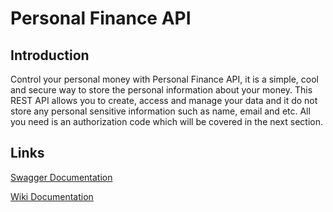 # Personal Finance API

## Introduction
Control your personal money with Personal Finance API, it is a simple, cool and secure way to store the personal information about your money. This REST API allows you to create, access and manage your data and it do not store any personal sensitive information such as name, email and etc. All you need is an authorization code which will be covered in the next section.

## Links
[Swagger Documentation](https://app.swaggerhub.com/apis-docs/coelhocaique/personal-finance_api/1.0.0#/)

[Wiki Documentation](https://github.com/coelhocaique/personal-finance-api/wiki)

